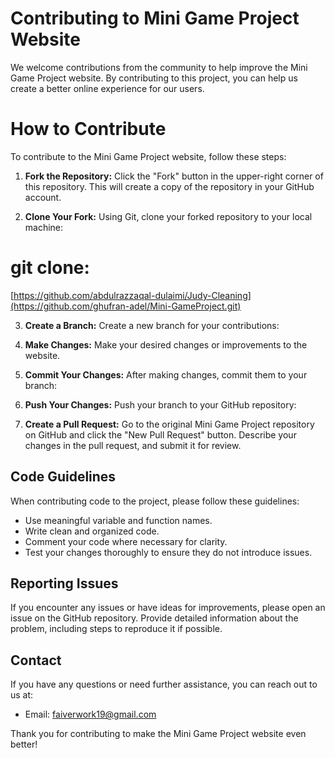 # Contributing to Mini Game Project Website

We welcome contributions from the community to help improve the Mini Game Project website. By contributing to this project, you can help us create a better online experience for our users.

# How to Contribute

To contribute to the Mini Game Project website, follow these steps:

1. **Fork the Repository:** Click the "Fork" button in the upper-right corner of this repository. This will create a copy of the repository in your GitHub account.

2. **Clone Your Fork:** Using Git, clone your forked repository to your local machine:

# git clone: 
[https://github.com/abdulrazzaqal-dulaimi/Judy-Cleaning](https://github.com/ghufran-adel/Mini-GameProject.git)

3. **Create a Branch:** Create a new branch for your contributions:

4. **Make Changes:** Make your desired changes or improvements to the website.

5. **Commit Your Changes:** After making changes, commit them to your branch:

6. **Push Your Changes:** Push your branch to your GitHub repository:

7. **Create a Pull Request:** Go to the original Mini Game Project repository on GitHub and click the "New Pull Request" button. Describe your changes in the pull request, and submit it for review.

## Code Guidelines

When contributing code to the project, please follow these guidelines:

- Use meaningful variable and function names.
- Write clean and organized code.
- Comment your code where necessary for clarity.
- Test your changes thoroughly to ensure they do not introduce issues.

## Reporting Issues

If you encounter any issues or have ideas for improvements, please open an issue on the GitHub repository. Provide detailed information about the problem, including steps to reproduce it if possible.

## Contact

If you have any questions or need further assistance, you can reach out to us at:

- Email: faiverwork19@gmail.com

Thank you for contributing to make the Mini Game Project website even better!
